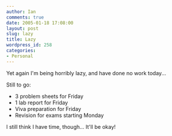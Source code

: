 ```yaml
---
author: Ian
comments: true
date: 2005-01-18 17:08:00
layout: post
slug: lazy
title: Lazy
wordpress_id: 258
categories:
- Personal
---
```


Yet again I'm being horribly lazy, and have done no work today...  

Still to go:  

* 3 problem sheets for Friday  
* 1 lab report for Friday  
* Viva preparation for Friday  
* Revision for exams starting Monday  

I still think I have time, though...  It'll be okay!  


